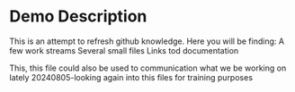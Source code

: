 # Demo Description
This is an attempt to refresh github knowledge.
Here you will be finding:
  A few work streams
  Several small files
  Links tod documentation 
  
  This, this file could also be used to communication what we be working on lately
  20240805-looking again into this files for training purposes

